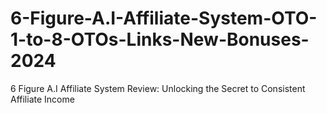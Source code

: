 # 6-Figure-A.I-Affiliate-System-OTO-1-to-8-OTOs-Links-New-Bonuses-2024
6 Figure A.I Affiliate System Review: Unlocking the Secret to Consistent Affiliate Income
